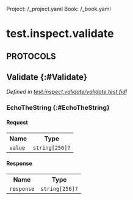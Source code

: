 Project: /_project.yaml
Book: /_book.yaml

# test.inspect.validate


## **PROTOCOLS**

## Validate {:#Validate}
*Defined in [test.inspect.validate/validate.test.fidl](https://fuchsia.googlesource.com/fuchsia/+/master/src/diagnostics/inspect_validator/fidl/validate.test.fidl#8)*


### EchoTheString {:#EchoTheString}


#### Request
<table>
    <tr><th>Name</th><th>Type</th></tr>
    <tr>
            <td><code>value</code></td>
            <td>
                <code>string[256]?</code>
            </td>
        </tr></table>


#### Response
<table>
    <tr><th>Name</th><th>Type</th></tr>
    <tr>
            <td><code>response</code></td>
            <td>
                <code>string[256]?</code>
            </td>
        </tr></table>















